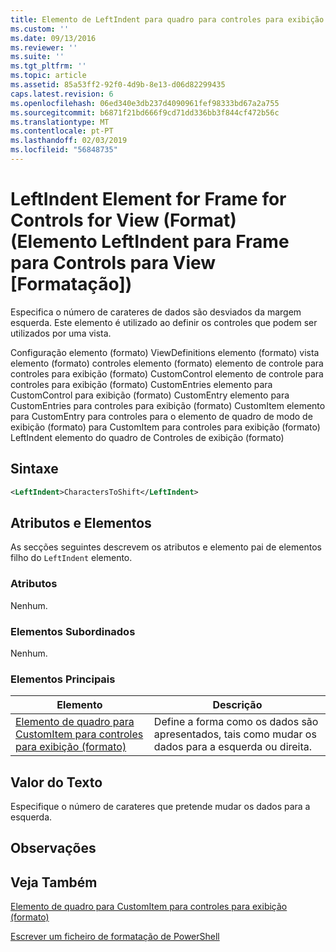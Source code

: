 ```yaml
---
title: Elemento de LeftIndent para quadro para controles para exibição (formato) | Documentos da Microsoft
ms.custom: ''
ms.date: 09/13/2016
ms.reviewer: ''
ms.suite: ''
ms.tgt_pltfrm: ''
ms.topic: article
ms.assetid: 85a53ff2-92f0-4d9b-8e13-d06d82299435
caps.latest.revision: 6
ms.openlocfilehash: 06ed340e3db237d4090961fef98333bd67a2a755
ms.sourcegitcommit: b6871f21bd666f9cd71dd336bb3f844cf472b56c
ms.translationtype: MT
ms.contentlocale: pt-PT
ms.lasthandoff: 02/03/2019
ms.locfileid: "56848735"
---
```

# <a name="leftindent-element-for-frame-for-controls-for-view-format"></a>LeftIndent Element for Frame for Controls for View (Format) (Elemento LeftIndent para Frame para Controls para View [Formatação])

Especifica o número de carateres de dados são desviados da margem esquerda. Este elemento é utilizado ao definir os controles que podem ser utilizados por uma vista.

Configuração elemento (formato) ViewDefinitions elemento (formato) vista elemento (formato) controles elemento (formato) elemento de controle para controles para exibição (formato) CustomControl elemento de controle para controles para exibição (formato) CustomEntries elemento para CustomControl para exibição (formato) CustomEntry elemento para CustomEntries para controles para exibição (formato) CustomItem elemento para CustomEntry para controles para o elemento de quadro de modo de exibição (formato) para CustomItem para controles para exibição (formato) LeftIndent elemento do quadro de Controles de exibição (formato)

## <a name="syntax"></a>Sintaxe

```xml
<LeftIndent>CharactersToShift</LeftIndent>
```

## <a name="attributes-and-elements"></a>Atributos e Elementos

As secções seguintes descrevem os atributos e elemento pai de elementos filho do `LeftIndent` elemento.

### <a name="attributes"></a>Atributos

Nenhum.

### <a name="child-elements"></a>Elementos Subordinados

Nenhum.

### <a name="parent-elements"></a>Elementos Principais

|Elemento|Descrição|
|-------------|-----------------|
|[Elemento de quadro para CustomItem para controles para exibição (formato)](./frame-element-for-customitem-for-controls-for-view-format.md)|Define a forma como os dados são apresentados, tais como mudar os dados para a esquerda ou direita.|

## <a name="text-value"></a>Valor do Texto

Especifique o número de carateres que pretende mudar os dados para a esquerda.

## <a name="remarks"></a>Observações

## <a name="see-also"></a>Veja Também

[Elemento de quadro para CustomItem para controles para exibição (formato)](./frame-element-for-customitem-for-controls-for-view-format.md)

[Escrever um ficheiro de formatação de PowerShell](./writing-a-powershell-formatting-file.md)
